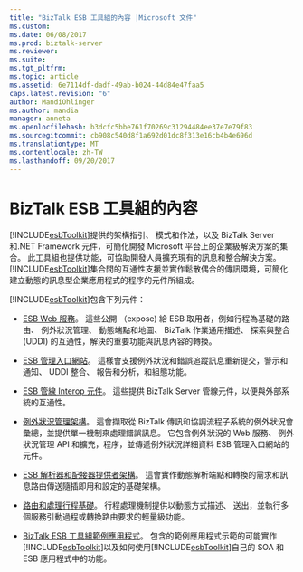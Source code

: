 ```yaml
---
title: "BizTalk ESB 工具組的內容 |Microsoft 文件"
ms.custom: 
ms.date: 06/08/2017
ms.prod: biztalk-server
ms.reviewer: 
ms.suite: 
ms.tgt_pltfrm: 
ms.topic: article
ms.assetid: 6e7114df-dadf-49ab-b024-44d84e47faa5
caps.latest.revision: "6"
author: MandiOhlinger
ms.author: mandia
manager: anneta
ms.openlocfilehash: b3dcfc5bbe761f70269c31294484ee37e7e79f83
ms.sourcegitcommit: cb908c540d8f1a692d01dc8f313e16cb4b4e696d
ms.translationtype: MT
ms.contentlocale: zh-TW
ms.lasthandoff: 09/20/2017
---
```

# <a name="contents-of-the-biztalk-esb-toolkit"></a>BizTalk ESB 工具組的內容
[!INCLUDE[esbToolkit](../includes/esbtoolkit-md.md)]提供的架構指引、 模式和作法，以及 BizTalk Server 和.NET Framework 元件，可簡化開發 Microsoft 平台上的企業級解決方案的集合。 此工具組也提供功能，可協助開發人員擴充現有的訊息和整合解決方案。 [!INCLUDE[esbToolkit](../includes/esbtoolkit-md.md)]集合間的互通性支援並實作鬆散偶合的傳訊環境，可簡化建立動態的訊息型企業應用程式的程序的元件所組成。  
  
 [!INCLUDE[esbToolkit](../includes/esbtoolkit-md.md)]包含下列元件：  
  
-   [ESB Web 服務](../esb-toolkit/esb-web-services.md)。 這些公開 （expose) 給 ESB 取用者，例如行程為基礎的路由、 例外狀況管理、 動態端點和地圖、 BizTalk 作業通用描述、 探索與整合 (UDDI) 的互通性，解決的重要功能與訊息內容的轉換。  
  
-   [ESB 管理入口網站](../esb-toolkit/esb-management-portal.md)。 這樣會支援例外狀況和錯誤追蹤訊息重新提交，警示和通知、 UDDI 整合、 報告和分析，和組態功能。  
  
-   [ESB 管線 Interop 元件](../esb-toolkit/esb-pipeline-interop-components.md)。 這些提供 BizTalk Server 管線元件，以便與外部系統的互通性。  
  
-   [例外狀況管理架構](../esb-toolkit/exception-management-framework.md)。 這會擷取從 BizTalk 傳訊和協調流程子系統的例外狀況會彙總，並提供單一機制來處理錯誤訊息。 它包含例外狀況的 Web 服務、 例外狀況管理 API 和擴充，程序，並傳遞例外狀況詳細資料 ESB 管理入口網站的元件。  
  
-   [ESB 解析器和配接器提供者架構](../esb-toolkit/esb-resolver-and-adapter-provider-framework.md)。 這會實作動態解析端點和轉換的需求和訊息路由傳送隨插即用和設定的基礎架構。  
  
-   [路由和處理行程基礎](../esb-toolkit/itinerary-based-routing-and-processing.md)。 行程處理機制提供以動態方式描述、 送出，並執行多個服務引動過程或轉換路由要求的輕量級功能。  
  
-   [BizTalk ESB 工具組範例應用程式](../esb-toolkit/biztalk-esb-toolkit-sample-applications.md)。 包含的範例應用程式示範的可能實作[!INCLUDE[esbToolkit](../includes/esbtoolkit-md.md)]以及如何使用[!INCLUDE[esbToolkit](../includes/esbtoolkit-md.md)]自己的 SOA 和 ESB 應用程式中的功能。